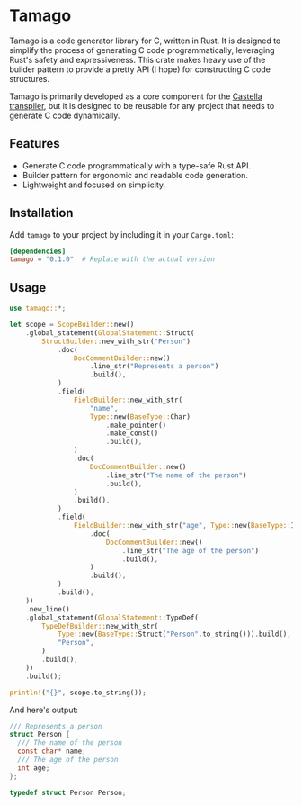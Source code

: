 # Tamago

Tamago is a code generator library for C, written in Rust. It is designed to simplify the process of generating C code programmatically, leveraging Rust's safety and expressiveness. This crate makes heavy use of the builder pattern to provide a pretty API (I hope) for constructing C code structures.

Tamago is primarily developed as a core component for the [Castella transpiler](https://github.com/bichanna/castella), but it is designed to be reusable for any project that needs to generate C code dynamically.

## Features

- Generate C code programmatically with a type-safe Rust API.
- Builder pattern for ergonomic and readable code generation.
- Lightweight and focused on simplicity.

## Installation

Add `tamago` to your project by including it in your `Cargo.toml`:

```toml
[dependencies]
tamago = "0.1.0"  # Replace with the actual version
```

## Usage
```rust
use tamago::*;

let scope = ScopeBuilder::new()
    .global_statement(GlobalStatement::Struct(
        StructBuilder::new_with_str("Person")
            .doc(
                DocCommentBuilder::new()
                    .line_str("Represents a person")
                    .build(),
            )
            .field(
                FieldBuilder::new_with_str(
                    "name",
                    Type::new(BaseType::Char)
                        .make_pointer()
                        .make_const()
                        .build(),
                )
                .doc(
                    DocCommentBuilder::new()
                        .line_str("The name of the person")
                        .build(),
                )
                .build(),
            )
            .field(
                FieldBuilder::new_with_str("age", Type::new(BaseType::Int).build())
                    .doc(
                        DocCommentBuilder::new()
                            .line_str("The age of the person")
                            .build(),
                    )
                    .build(),
            )
            .build(),
    ))
    .new_line()
    .global_statement(GlobalStatement::TypeDef(
        TypeDefBuilder::new_with_str(
            Type::new(BaseType::Struct("Person".to_string())).build(),
            "Person",
        )
        .build(),
    ))
    .build();

println!("{}", scope.to_string());
```
And here's output:
```c
/// Represents a person
struct Person {
  /// The name of the person
  const char* name;
  /// The age of the person
  int age;
};

typedef struct Person Person;
```
